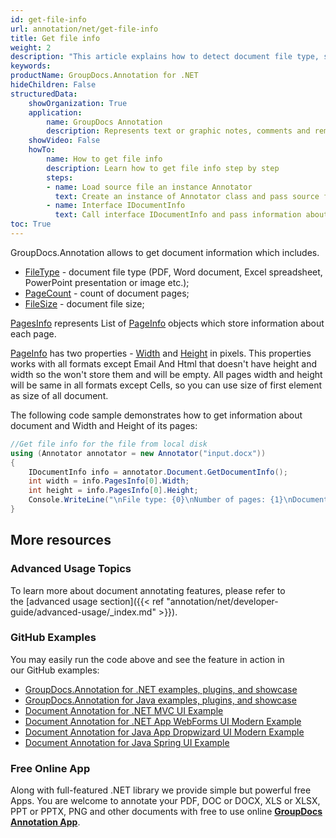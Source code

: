 ```yaml
---
id: get-file-info
url: annotation/net/get-file-info
title: Get file info
weight: 2
description: "This article explains how to detect document file type, size and calculate pages count when annotate documents or images with GroupDocs.Annotation."
keywords: 
productName: GroupDocs.Annotation for .NET
hideChildren: False
structuredData:
    showOrganization: True
    application:    
        name: GroupDocs Annotation
        description: Represents text or graphic notes, comments and remarks attached to a specific part of the content of the document using C#
    showVideo: False
    howTo:
        name: How to get file info
        description: Learn how to get file info step by step
        steps:
        - name: Load source file an instance Annotator
          text: Create an instance of Annotator class and pass source file path as a constructor parameter. You may specify absolute or relative file path as per your requirements. 
        - name: Interface IDocumentInfo
          text: Call interface IDocumentInfo and pass information about the page to it
toc: True
---
```

GroupDocs.Annotation allows to get document information which includes.

*   [FileType](https://reference.groupdocs.com/net/annotation/groupdocs.annotation/idocumentinfo/properties/filetype) - document file type (PDF, Word document, Excel spreadsheet, PowerPoint presentation or image etc.);
*   [PageCount](https://reference.groupdocs.com/net/annotation/groupdocs.annotation/idocumentinfo/properties/pagecount) - count of document pages;
*   [FileSize](https://reference.groupdocs.com/net/annotation/groupdocs.annotation/idocumentinfo/properties/size) - document file size;

[PagesInfo](https://reference.groupdocs.com/annotation/net/groupdocs.annotation/idocumentinfo/properties/pagesinfo) represents List of [PageInfo](https://reference.groupdocs.com/annotation/net/groupdocs.annotation.models/pageinfo) objects which store information about each page. 

[PageInfo](https://reference.groupdocs.com/annotation/net/groupdocs.annotation.models/pageinfo) has two properties - [Width](https://reference.groupdocs.com/annotation/net/groupdocs.annotation.models/pageinfo/properties/width) and [Height](https://reference.groupdocs.com/annotation/net/groupdocs.annotation.models/pageinfo/properties/height) in pixels. This properties works with all formats except Email And Html that doesn't have height and width so the won't store them and will be empty. All pages width and height will be same in all formats except Cells, so you can use size of first element as size of all document.

The following code sample demonstrates how to get information about document and Width and Height of its pages:

```csharp
//Get file info for the file from local disk
using (Annotator annotator = new Annotator("input.docx"))
{
	IDocumentInfo info = annotator.Document.GetDocumentInfo();
    int width = info.PagesInfo[0].Width;
    int height = info.PagesInfo[0].Height;
    Console.WriteLine("\nFile type: {0}\nNumber of pages: {1}\nDocument size: {2} bytes", info.FileType, info.PageCount, info.Size);
}
```

## More resources
### Advanced Usage Topics
To learn more about document annotating features, please refer to the [advanced usage section]({{< ref "annotation/net/developer-guide/advanced-usage/_index.md" >}}).

### GitHub Examples
You may easily run the code above and see the feature in action in our GitHub examples:

*   [GroupDocs.Annotation for .NET examples, plugins, and showcase](https://github.com/groupdocs-annotation/GroupDocs.Annotation-for-.NET)
*   [GroupDocs.Annotation for Java examples, plugins, and showcase](https://github.com/groupdocs-annotation/GroupDocs.Annotation-for-Java)
*   [Document Annotation for .NET MVC UI Example](https://github.com/groupdocs-annotation/GroupDocs.Annotation-for-.NET-MVC)
*   [Document Annotation for .NET App WebForms UI Modern Example](https://github.com/groupdocs-annotation/GroupDocs.Annotation-for-.NET-WebForms)
*   [Document Annotation for Java App Dropwizard UI Modern Example](https://github.com/groupdocs-annotation/GroupDocs.Annotation-for-Java-Dropwizard)
*   [Document Annotation for Java Spring UI Example](https://github.com/groupdocs-annotation/GroupDocs.Annotation-for-Java-Spring)
    

### Free Online App
Along with full-featured .NET library we provide simple but powerful free Apps.
You are welcome to annotate your PDF, DOC or DOCX, XLS or XLSX, PPT or PPTX, PNG and other documents with free to use online **[GroupDocs Annotation App](https://products.groupdocs.app/annotation)**.
